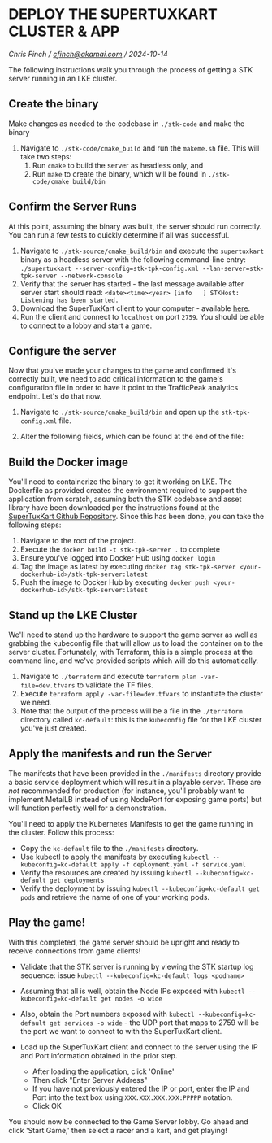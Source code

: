 # DEPLOY THE SUPERTUXKART CLUSTER & APP

_Chris Finch / cfinch@akamai.com / 2024-10-14_

The following instructions walk you through the process of getting a STK server running in an LKE cluster.  

## Create the binary

Make changes as needed to the codebase in `./stk-code` and make the binary

1. Navigate to `./stk-code/cmake_build` and run the `makeme.sh` file. This will take two steps:
    1. Run `cmake` to build the server as headless only, and
    2. Run `make` to create the binary, which will be found in `./stk-code/cmake_build/bin`



## Confirm the Server Runs

At this point, assuming the binary was built, the server should run correctly. You can run a few tests to quickly determine if all was successful.

1. Navigate to `./stk-source/cmake_build/bin` and execute the `supertuxkart` binary as a headless server with the following command-line entry:
    `./supertuxkart --server-config=stk-tpk-config.xml --lan-server=stk-tpk-server --network-console`
2. Verify that the server has started - the last message available after server start should read:
    `<date><time><year> [info   ] STKHost: Listening has been started.`
3. Download the SuperTuxKart client to your computer - available [here](https://supertuxkart.net/Download).
4. Run the client and connect to `localhost` on port `2759`. You should be able to connect to a lobby and start a game.



## Configure the server

Now that you've made your changes to the game and confirmed it's correctly built, we need to add critical information to the game's configuration file in order to have it point to the TrafficPeak analytics endpoint. Let's do that now.

1. Navigate to `./stk-source/cmake_build/bin` and open up the `stk-tpk-config.xml` file.
2. Alter the following fields, which can be found at the end of the file:

    <!-- Token for TPK endpoint, required for analytics to function. -->
    <tpk-token value="<your-trafficpeak-token-here>" />
    
    <!-- Name of the TPK Table analytics will be dropped into; required for analytics to function. -->
    <tpk-table value="<your-trafficpeak-table-id-here>" />
    
    <!-- HTTPS endpoint for analytics data; required for analytics to function. -->
    <tpk-url value="https://your.trafficpeak.uri/" />
    
    <!-- Basic Auth UID for TPK endpoint, required for analytics to function. -->
    <tpk-uid value="<your-trafficpeak-basic-auth-uid>" />
    
    <!-- Basic Auth PWD for TPK endpoint, required for analytics to function. -->
    <tpk-pwd value="<your-trafficpeak-basic-auth-pwd>" />



## Build the Docker image

You'll need to containerize the binary to get it working on LKE. The Dockerfile as provided creates the environment required to support the application from scratch, assuming both the STK codebase and asset library have been downloaded per the instructions found at the [SuperTuxKart Github Repository](https://github.com/supertuxkart/stk-code/tree/master). Since this has been done, you can take the following steps:

1. Navigate to the root of the project.
2. Execute the `docker build -t stk-tpk-server .` to complete
3. Ensure you've logged into Docker Hub using `docker login`
4. Tag the image as latest by executing `docker tag stk-tpk-server <your-dockerhub-id>/stk-tpk-server:latest`
5. Push the image to Docker Hub by executing `docker push <your-dockerhub-id>/stk-tpk-server:latest`



## Stand up the LKE Cluster

We'll need to stand up the hardware to support the game server as well as grabbing the kubeconfig file that will allow us to load the container on to the server cluster. Fortunately, with Terraform, this is a simple process at the command line, and we've provided scripts which will do this automatically.

1. Navigate to `./terraform` and execute `terraform plan -var-file=dev.tfvars` to validate the TF files.
2. Execute `terraform apply -var-file=dev.tfvars` to instantiate the cluster we need.
3. Note that the output of the process will be a file in the `./terraform` directory called `kc-default`: this is the `kubeconfig` file for the LKE cluster you've just created.



## Apply the manifests and run the Server

The manifests that have been provided in the `./manifests` directory provide a basic service deployment which will result in a playable server. These are _not_ recommended for production (for instance, you'll probably want to implement MetalLB instead of using NodePort for exposing game ports) but will function perfectly well for a demonstration.

You'll need to apply the Kubernetes Manifests to get the game running in the cluster. Follow this process:

- Copy the `kc-default` file to the `./manifests` directory.
- Use kubectl to apply the manifests by executing `kubectl --kubeconfig=kc-default apply -f deployment.yaml -f service.yaml`
- Verify the resources are created by issuing `kubectl --kubeconfig=kc-default get deployments` 
- Verify the deployment by issuing `kubectl --kubeconfig=kc-default get pods` and retrieve the name of one of your working pods.



## Play the game!

With this completed, the game server should be upright and ready to receive connections from game clients!

- Validate that the STK server is running by viewing the STK startup log sequence: issue `kubectl --kubeconfig=kc-default logs <podname>`

- Assuming that all is well, obtain the Node IPs exposed with `kubectl --kubeconfig=kc-default get nodes -o wide`
- Also, obtain the Port numbers exposed with `kubectl --kubeconfig=kc-default get services -o wide` - the UDP port that maps to 2759 will be the port we want to connect to with the SuperTuxKart client.

- Load up the SuperTuxKart client and connect to the server using the IP and Port information obtained in the prior step.
    - After loading the application, click 'Online'
    - Then click "Enter Server Address"
    - If you have not previously entered the IP or port, enter the IP and Port into the text box using `XXX.XXX.XXX.XXX:PPPPP` notation.
    - Click OK

You should now be connected to the Game Server lobby. Go ahead and click 'Start Game,' then select a racer and a kart, and get playing!